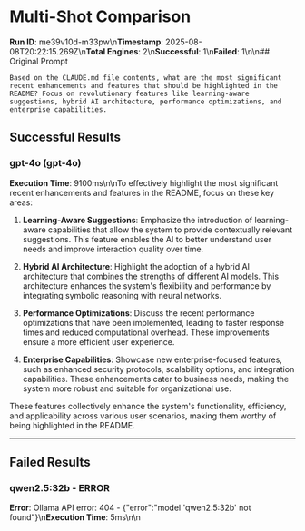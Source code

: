 # Multi-Shot Comparison

**Run ID**: me39v10d-m33pw\n**Timestamp**: 2025-08-08T20:22:15.269Z\n**Total Engines**: 2\n**Successful**: 1\n**Failed**: 1\n\n## Original Prompt
```
Based on the CLAUDE.md file contents, what are the most significant recent enhancements and features that should be highlighted in the README? Focus on revolutionary features like learning-aware suggestions, hybrid AI architecture, performance optimizations, and enterprise capabilities.
```

## Successful Results

### gpt-4o (gpt-4o)
**Execution Time**: 9100ms\n\nTo effectively highlight the most significant recent enhancements and features in the README, focus on these key areas:

1. **Learning-Aware Suggestions**: Emphasize the introduction of learning-aware capabilities that allow the system to provide contextually relevant suggestions. This feature enables the AI to better understand user needs and improve interaction quality over time.

2. **Hybrid AI Architecture**: Highlight the adoption of a hybrid AI architecture that combines the strengths of different AI models. This architecture enhances the system's flexibility and performance by integrating symbolic reasoning with neural networks.

3. **Performance Optimizations**: Discuss the recent performance optimizations that have been implemented, leading to faster response times and reduced computational overhead. These improvements ensure a more efficient user experience.

4. **Enterprise Capabilities**: Showcase new enterprise-focused features, such as enhanced security protocols, scalability options, and integration capabilities. These enhancements cater to business needs, making the system more robust and suitable for organizational use.

These features collectively enhance the system's functionality, efficiency, and applicability across various user scenarios, making them worthy of being highlighted in the README.

---

## Failed Results

### qwen2.5:32b - ERROR
**Error**: Ollama API error: 404 - {"error":"model 'qwen2.5:32b' not found"}\n**Execution Time**: 5ms\n\n